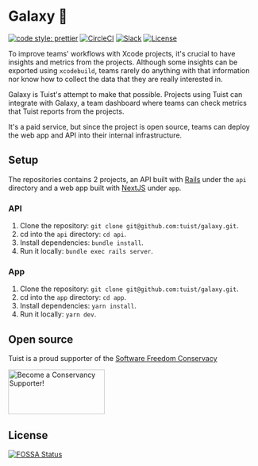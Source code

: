 # Galaxy 🚀

[![code style: prettier](https://img.shields.io/badge/code_style-prettier-ff69b4.svg?style=flat-square)](https://github.com/prettier/prettier)
[![CircleCI](https://circleci.com/gh/tuist/galaxy.svg?style=svg)](https://circleci.com/gh/tuist/galaxy)
[![Slack](http://slack.tuist.io/badge.svg)](http://slack.tuist.io)
[![License](https://img.shields.io/github/license/tuist/galaxy.svg)](/LICENSE.md)

To improve teams' workflows with Xcode projects, it's crucial to have insights and metrics from the projects. Although some insights can be exported using `xcodebuild`, teams rarely do anything with that information nor know how to collect the data that they are really interested in.

Galaxy is Tuist's attempt to make that possible. Projects using Tuist can integrate with Galaxy, a team dashboard where teams can check metrics that Tuist reports from the projects.

It's a paid service, but since the project is open source, teams can deploy the web app and API into their internal infrastructure.

## Setup

The repositories contains 2 projects, an API built with [Rails](https://rubyonrails.org/) under the `api` directory and a web app built with [NextJS](https://nextjs.org/) under `app`.

### API

1. Clone the repository: `git clone git@github.com:tuist/galaxy.git`.
2. cd into the `api` directory: `cd api`.
3. Install dependencies: `bundle install`.
4. Run it locally: `bundle exec rails server`.

### App

1. Clone the repository: `git clone git@github.com:tuist/galaxy.git`.
2. cd into the `app` directory: `cd app`.
3. Install dependencies: `yarn install`.
4. Run it locally: `yarn dev`.


## Open source

Tuist is a proud supporter of the [Software Freedom Conservacy](https://sfconservancy.org/)

<a href="https://sfconservancy.org/supporter/"><img src="https://sfconservancy.org/img/supporter-badge.png" width="194" height="90" alt="Become a Conservancy Supporter!" border="0"/></a>

## License

[![FOSSA Status](https://app.fossa.io/api/projects/git%2Bgithub.com%2Ftuist%2Ftuist.svg?type=large)](https://app.fossa.io/projects/git%2Bgithub.com%2Ftuist%2Ftuist?ref=badge_large)